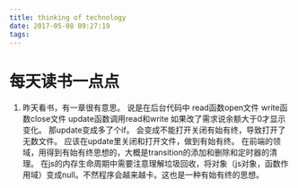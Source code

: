 ```yaml
---
title: thinking of technology
date: 2017-05-08 09:27:19
tags:
---
```

# 每天读书一点点
1. 昨天看书，有一章很有意思。
说是在后台代码中
read函数open文件
write函数close文件
update函数调用read和write
如果改了需求说余额大于0才显示变化。
那update变成多了个if。
会变成不能打开关闭有始有终，导致打开了无数文件。
应该在update里关闭和打开文件，做到有始有终。
在前端的领域，用得到有始有终思想的，大概是transition的添加和删除和定时器的清理。
在js的内存生命周期中需要注意理解垃圾回收，将对象（js对象，函数作用域）变成null。不然程序会越来越卡。这也是一种有始有终的思想。

